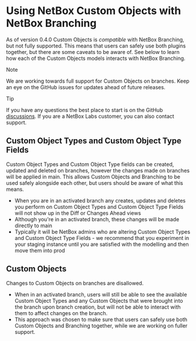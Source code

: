# Using NetBox Custom Objects with NetBox Branching

As of version 0.4.0 Custom Objects is _compatible_ with NetBox Branching, but not fully supported. This means that users can safely use both plugins together, but there are some caveats to be aware of. See below to learn how each of the Custom Objects models interacts with NetBox Branching.

> [!NOTE]
> We are working towards full support for Custom Objects on branches. Keep an eye on the GitHub issues for updates ahead of future releases.  

> [!TIP]
> If you have any questions the best place to start is on the GitHub [discussions](https://github.com/netboxlabs/netbox-custom-objects/discussions). If you are a NetBox Labs customer, you can also contact support.  

## Custom Object Types and Custom Object Type Fields

Custom Object Types and Custom Object Type fields can be created, updated and deleted on branches, however the changes made on branches will be applied in main. This allows Custom Objects and Branching to be used safely alongside each other, but users should be aware of what this means.

- When you are in an activated branch any creates, updates and deletes you perform on Custom Object Types and Custom Object Type Fields will not show up in the Diff or Changes Ahead views
- Although you're in an activated branch, these changes will be made directly to main
- Typically it will be NetBox admins who are altering Custom Object Types and Custom Object Type Fields - we recommend that you experiment in your staging instance until you are satisfied with the modelling and then move them into prod

## Custom Objects

Changes to Custom Objects on branches are disallowed.

- When in an activated branch, users will still be able to see the available Custom Object Types and any Custom Objects that were brought into the branch upon branch creation, but will not be able to interact with them to affect changes on the branch.  
- This approach was chosen to make sure that users can safely use both Custom Objects and Branching together, while we are working on fuller support.  